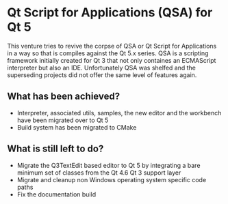# Qt Script for Applications (QSA) for Qt 5

This venture tries to revive the corpse of QSA or Qt Script for Applications in a way so that is compiles against the Qt 5.x series. QSA is a scripting framework initially created for Qt 3 that not only containes an ECMAScript interpreter but also an IDE. Unfortunately QSA was shelfed and the superseding projects did not offer the same level of features again.

## What has been achieved?

* Interpreter, associated utils, samples, the new editor and the workbench have been migrated over to Qt 5
* Build system has been migrated to CMake

## What is still left to do?

* Migrate the Q3TextEdit based editor to Qt 5 by integrating a bare minimum set of classes from the Qt 4.6 Qt 3 support layer
* Migrate and cleanup non Windows operating system specific code paths
* Fix the documentation build
